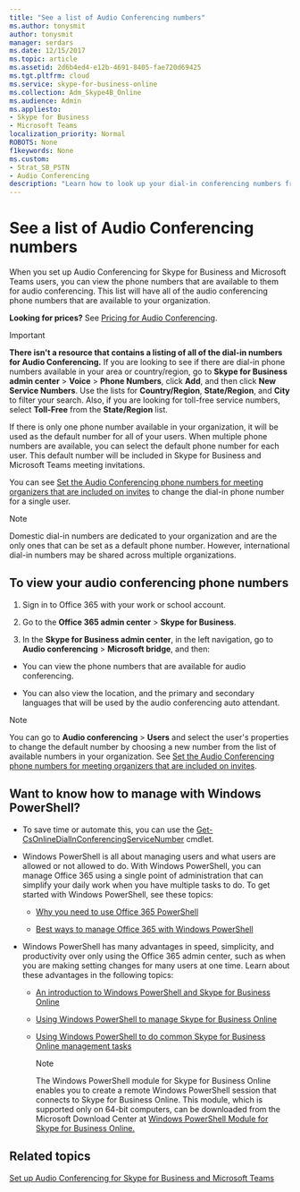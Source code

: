 ```yaml
---
title: "See a list of Audio Conferencing numbers"
ms.author: tonysmit
author: tonysmit
manager: serdars
ms.date: 12/15/2017
ms.topic: article
ms.assetid: 2d6b4ed4-e12b-4691-8405-fae720d69425
ms.tgt.pltfrm: cloud
ms.service: skype-for-business-online
ms.collection: Adm_Skype4B_Online
ms.audience: Admin
ms.appliesto: 
- Skype for Business
- Microsoft Teams
localization_priority: Normal
ROBOTS: None
f1keywords: None
ms.custom:
- Strat_SB_PSTN
- Audio Conferencing
description: "Learn how to look up your dial-in conferencing numbers from within Skype for Business. "
---
```


# See a list of Audio Conferencing numbers

When you set up Audio Conferencing for Skype for Business and Microsoft Teams users, you can view the phone numbers that are available to them for audio conferencing. This list will have all of the audio conferencing phone numbers that are available to your organization.
  
 **Looking for prices?** See [Pricing for Audio Conferencing](https://products.office.com/en-us/skype-for-business/audio-conferencing#Requirements).
  
> [!IMPORTANT]
> **There isn't a resource that contains a listing of all of the dial-in numbers for Audio Conferencing.** If you are looking to see if there are dial-in phone numbers available in your area or country/region, go to **Skype for Business admin center** > **Voice** > **Phone Numbers**, click **Add**, and then click **New Service Numbers**. Use the lists for **Country/Region**, **State/Region**, and **City** to filter your search. Also, if you are looking for toll-free service numbers, select **Toll-Free** from the **State/Region** list.
  
If there is only one phone number available in your organization, it will be used as the default number for all of your users. When multiple phone numbers are available, you can select the default phone number for each user. This default number will be included in Skype for Business and Microsoft Teams meeting invitations.
  
You can see [Set the Audio Conferencing phone numbers for meeting organizers that are included on invites](set-the-audio-conferencing-phone-numbers-for-meeting-organizers-that-are-include.md) to change the dial-in phone number for a single user.
  
> [!NOTE]
> Domestic dial-in numbers are dedicated to your organization and are the only ones that can be set as a default phone number. However, international dial-in numbers may be shared across multiple organizations. 
  
## To view your audio conferencing phone numbers

1. Sign in to Office 365 with your work or school account.
    
2. Go to the **Office 365 admin center** > **Skype for Business**.
    
3. In the **Skype for Business admin center**, in the left navigation, go to **Audio conferencing** > **Microsoft bridge**, and then:
    
  - You can view the phone numbers that are available for audio conferencing.
    
  - You can also view the location, and the primary and secondary languages that will be used by the audio conferencing auto attendant.
    
> [!NOTE]
> You can go to **Audio conferencing** > **Users** and select the user's properties to change the default number by choosing a new number from the list of available numbers in your organization. See [Set the Audio Conferencing phone numbers for meeting organizers that are included on invites](set-the-audio-conferencing-phone-numbers-for-meeting-organizers-that-are-include.md). 
  
## Want to know how to manage with Windows PowerShell?

- To save time or automate this, you can use the [Get-CsOnlineDialInConferencingServiceNumber](https://go.microsoft.com/fwlink/?LinkId=617691) cmdlet.
    
- Windows PowerShell is all about managing users and what users are allowed or not allowed to do. With Windows PowerShell, you can manage Office 365 using a single point of administration that can simplify your daily work when you have multiple tasks to do. To get started with Windows PowerShell, see these topics:
    
  - [Why you need to use Office 365 PowerShell](https://go.microsoft.com/fwlink/?LinkId=525041)
    
  - [Best ways to manage Office 365 with Windows PowerShell](https://go.microsoft.com/fwlink/?LinkId=525142)
    
- Windows PowerShell has many advantages in speed, simplicity, and productivity over only using the Office 365 admin center, such as when you are making setting changes for many users at one time. Learn about these advantages in the following topics:
    
  - [An introduction to Windows PowerShell and Skype for Business Online](https://go.microsoft.com/fwlink/?LinkId=525039)
    
  - [Using Windows PowerShell to manage Skype for Business Online](https://go.microsoft.com/fwlink/?LinkId=525453)
    
  - [Using Windows PowerShell to do common Skype for Business Online management tasks](https://go.microsoft.com/fwlink/?LinkId=525038)
    
    > [!NOTE]
    > The Windows PowerShell module for Skype for Business Online enables you to create a remote Windows PowerShell session that connects to Skype for Business Online. This module, which is supported only on 64-bit computers, can be downloaded from the Microsoft Download Center at [Windows PowerShell Module for Skype for Business Online.](https://go.microsoft.com/fwlink/?LinkId=294688)
  
## Related topics

[Set up Audio Conferencing for Skype for Business and Microsoft Teams](set-up-audio-conferencing-for-skype-for-business-and-microsoft-teams.md)
  


